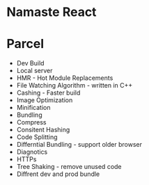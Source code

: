 # Namaste React

# Parcel
- Dev Build
- Local server
- HMR - Hot Module Replacements
- File Watching Algorithm - written in C++
- Cashing - Faster build 
- Image Optimization
- Minification
- Bundling
- Compress
- Consitent Hashing
- Code Splitting
- Differntial Bundling - support older browser
- Diagnotics
- HTTPs
- Tree Shaking - remove unused code
- Diffrent dev and prod bundle
